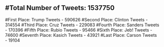 #Total Number of Tweets: 1537750 
---
#First Place: Trump Tweets - 590626
#Second Place: Clinton Tweets - 314554
#Third Place: Cruz Tweets - 229083
#Fourth Place: Sanders Tweets - 170396
#Fifth Place: Rubio Tweets - 95466
#Sixth Place: Jeb! Tweets - 74600
#Seventh Place: Kasich Tweets - 43921
#Last Place: Carson Tweets - 19104
